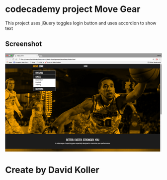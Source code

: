 codecademy project Move Gear
=================================

This project uses jQuery toggles login button and uses accordion to show text

## Screenshot
[![IMAGE ALT TEXT HERE](https://github.com/kolldavi/codeacadamy/blob/master/MoveGear/ScreenShot.png?raw=true)](http://www.dkoller.com/codeacadamy/MoveGear/index.html)



Create by David Koller
=======================
